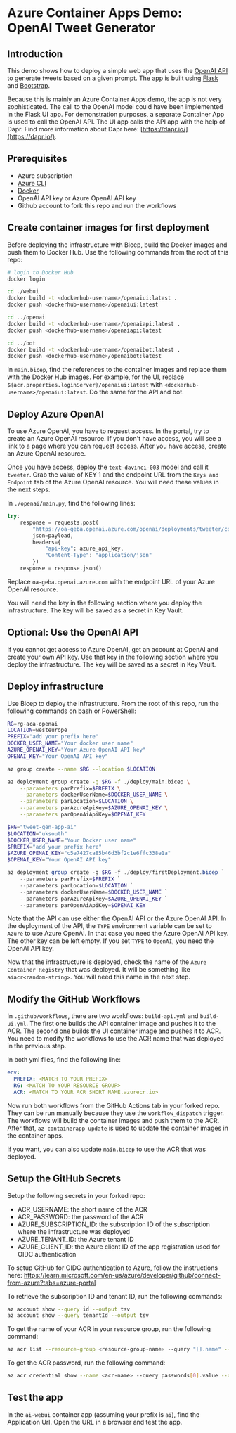 # Azure Container Apps Demo: OpenAI Tweet Generator

## Introduction

This demo shows how to deploy a simple web app that uses the [OpenAI API](https://platform.openai.com/) to generate tweets based on a given prompt. The app is built using [Flask](https://flask.palletsprojects.com/en/1.1.x/) and [Bootstrap](https://getbootstrap.com/).

Because this is mainly an Azure Container Apps demo, the app is not very sophisticated. The call to the OpenAI model could have been implemented in the Flask UI app. For demonstration purposes, a separate Container App is used to call the OpenAI API. The UI app calls the API app with the help of Dapr. Find more information about Dapr here: [https://dapr.io/](https://dapr.io/).

## Prerequisites

- Azure subscription
- [Azure CLI](https://docs.microsoft.com/cli/azure/install-azure-cli)
- [Docker](https://docs.docker.com/get-docker/)
- OpenAI API key or Azure OpenAI API key
- Github account to fork this repo and run the workflows

## Create container images for first deployment

Before deploying the infrastructure with Bicep, build the Docker images and push them to Docker Hub. Use the following commands from the root of this repo:

```bash
# login to Docker Hub
docker login

cd ./webui
docker build -t <dockerhub-username>/openaiui:latest .
docker push <dockerhub-username>/openaiui:latest

cd ../openai
docker build -t <dockerhub-username>/openaiapi:latest .
docker push <dockerhub-username>/openaiapi:latest

cd ../bot
docker build -t <dockerhub-username>/openaibot:latest .
docker push <dockerhub-username>/openaibot:latest
```

In `main.bicep`, find the references to the container images and replace them with the Docker Hub images. For example, for the UI, replace `${acr.properties.loginServer}/openaiui:latest` with `<dockerhub-username>/openaiui:latest`. Do the same for the API and bot.

## Deploy Azure OpenAI

To use Azure OpenAI, you have to request access. In the portal, try to create an Azure OpenAI resource. If you don't have access, you will see a link to a page where you can request access. After you have access, create an Azure OpenAI resource.

Once you have access, deploy the `text-davinci-003` model and call it `tweeter`. Grab the value of KEY 1 and the endpoint URL from the `Keys and Endpoint` tab of the Azure OpenAI resource. You will need these values in the next steps.

In `./openai/main.py`, find the following lines:

```python
try:
    response = requests.post(
        "https://oa-geba.openai.azure.com/openai/deployments/tweeter/completions?api-version=2022-12-01",
        json=payload,
        headers={
            "api-key": azure_api_key,
            "Content-Type": "application/json"   
        })
    response = response.json()
```

Replace `oa-geba.openai.azure.com` with the endpoint URL of your Azure OpenAI resource.


You will need the key in the following section where you deploy the infrastructure. The key will be saved as a secret in Key Vault.

## Optional: Use the OpenAI API

If you cannot get access to Azure OpenAI, get an account at OpenAI and create your own API key. Use that key in the following section where you deploy the infrastructure. The key will be saved as a secret in Key Vault.

## Deploy infrastructure

Use Bicep to deploy the infrastructure. From the root of this repo, run the following commands on bash or PowerShell:

```bash
RG=rg-aca-openai
LOCATION=westeurope
PREFIX="add your prefix here"
DOCKER_USER_NAME="Your docker user name"
AZURE_OPENAI_KEY="Your Azure OpenAI API key"
OPENAI_KEY="Your OpenAI API key"

az group create --name $RG --location $LOCATION

az deployment group create -g $RG -f ./deploy/main.bicep \
    --parameters parPrefix=$PREFIX \
    --parameters dockerUserName=$DOCKER_USER_NAME \
    --parameters parLocation=$LOCATION \
    --parameters parAzureApiKey=$AZURE_OPENAI_KEY \
    --parameters parOpenAiApiKey=$OPENAI_KEY
```

```powershell
$RG="tweet-gen-app-ai"
$LOCATION="uksouth"
$DOCKER_USER_NAME="Your Docker user name"
$PREFIX="add your prefix here"
$AZURE_OPENAI_KEY="c5e7427ca85b46d3bf2c1e6ffc338e1a"
$OPENAI_KEY="Your OpenAI API key"

az deployment group create -g $RG -f ./deploy/firstDeployment.bicep `
    --parameters parPrefix=$PREFIX `
    --parameters parLocation=$LOCATION `
    --parameters dockerUserName=$DOCKER_USER_NAME `
    --parameters parAzureApiKey=$AZURE_OPENAI_KEY `
    --parameters parOpenAiApiKey=$OPENAI_KEY
```


Note that the API can use either the OpenAI API or the Azure OpenAI API. In the deployment of the API, the `TYPE` environment variable can be set to `Azure` to use Azure OpenAI. In that case you need the Azure OpenAI API key. The other key can be left empty. If you set `TYPE` to `OpenAI`, you need the OpenAI API key.

Now that the infrastructure is deployed, check the name of the `Azure Container Registry` that was deployed. It will be something like `aiacr<random-string>`. You will need this name in the next step.

## Modify the GitHub Workflows

In `.github/workflows`, there are two workflows: `build-api.yml` and `build-ui.yml`. The first one builds the API container image and pushes it to the ACR. The second one builds the UI container image and pushes it to ACR. You need to modify the workflows to use the ACR name that was deployed in the previous step.

In both yml files, find the following line:

```yaml
env:
  PREFIX: <MATCH TO YOUR PREFIX>
  RG: <MATCH TO YOUR RESOURCE GROUP>
  ACR: <MATCH TO YOUR ACR SHORT NAME.azurecr.io>
```

Now run both workflows from the GitHub Actions tab in your forked repo. They can be run manually because they use the `workflow_dispatch` trigger. The workflows will build the container images and push them to the ACR. After that, `az containerapp update` is used to update the container images in the container apps.

If you want, you can also update `main.bicep` to use the ACR that was deployed.

## Setup the GitHub Secrets

Setup the following secrets in your forked repo:
- ACR_USERNAME: the short name of the ACR
- ACR_PASSWORD: the password of the ACR
- AZURE_SUBSCRIPTION_ID: the subscription ID of the subscription where the infrastructure was deployed
- AZURE_TENANT_ID: the Azure tenant ID
- AZURE_CLIENT_ID: the Azure client ID of the app registration used for OIDC authentication

To setup GitHub for OIDC authentication to Azure, follow the instructions here: https://learn.microsoft.com/en-us/azure/developer/github/connect-from-azure?tabs=azure-portal

To retrieve the subscription ID and tenant ID, run the following commands:

```bash
az account show --query id --output tsv
az account show --query tenantId --output tsv
```

To get the name of your ACR in your resource group, run the following command:

```bash
az acr list --resource-group <resource-group-name> --query "[].name" --output tsv
```

To get the ACR password, run the following command:

```bash
az acr credential show --name <acr-name> --query passwords[0].value --output tsv
```


## Test the app

In the `ai-webui` container app (assuming your prefix is `ai`), find the Application Url. Open the URL in a browser and test the app.